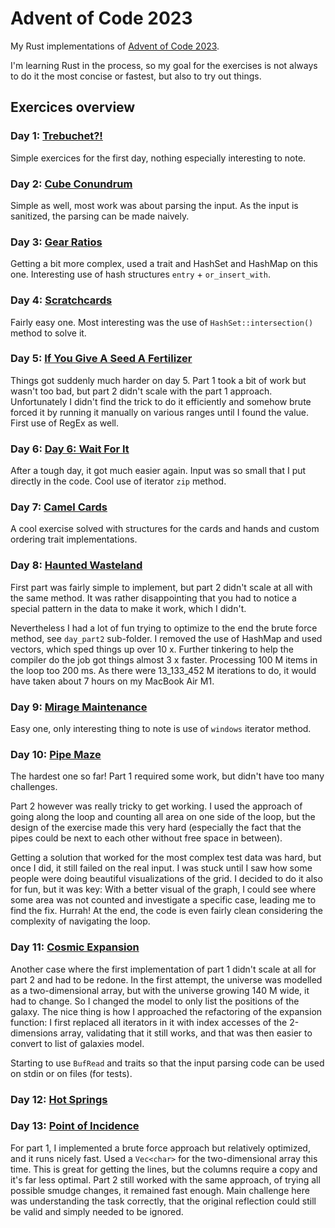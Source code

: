 # Advent of Code 2023

My Rust implementations of [Advent of Code 2023](https://adventofcode.com/2023).

I'm learning Rust in the process, so my goal for the exercises is not always
to do it the most concise or fastest, but also to try out things.

## Exercices overview

### Day 1: [Trebuchet?!](https://adventofcode.com/2023/day/1)

Simple exercices for the first day, nothing especially interesting to note.

### Day 2: [Cube Conundrum](https://adventofcode.com/2023/day/2)

Simple as well, most work was about parsing the input.
As the input is sanitized, the parsing can be made naively.

### Day 3: [Gear Ratios](https://adventofcode.com/2023/day/3)

Getting a bit more complex, used a trait and HashSet and HashMap on this one.
Interesting use of hash structures `entry` + `or_insert_with`.

### Day 4: [Scratchcards](https://adventofcode.com/2023/day/4)

Fairly easy one. Most interesting was the use of `HashSet::intersection()` method to solve it.

### Day 5: [If You Give A Seed A Fertilizer](https://adventofcode.com/2023/day/5)

Things got suddenly much harder on day 5. Part 1 took a bit of work but wasn't too bad,
but part 2 didn't scale with the part 1 approach. Unfortunately I didn't find the trick
to do it efficiently and somehow brute forced it by running it manually on various ranges
until I found the value.
First use of RegEx as well.

### Day 6: [Day 6: Wait For It](https://adventofcode.com/2023/day/6)

After a tough day, it got much easier again. Input was so small that I put directly in the code.
Cool use of iterator `zip` method.

### Day 7: [Camel Cards](https://adventofcode.com/2023/day/7)

A cool exercise solved with structures for the cards and hands and custom ordering trait implementations.

### Day 8: [Haunted Wasteland](https://adventofcode.com/2023/day/8)

First part was fairly simple to implement, but part 2 didn't scale at all with the same method.
It was rather disappointing that you had to notice a special pattern in the data to make it work, which I didn't.

Nevertheless I had a lot of fun trying to optimize to the end the brute force method, see `day_part2` sub-folder.
I removed the use of HashMap and used vectors, which sped things up over 10 x.
Further tinkering to help the compiler do the job got things almost 3 x faster.
Processing 100 M items in the loop too 200 ms. As there were 13_133_452 M iterations to do,
it would have taken about 7 hours on my MacBook Air M1.

### Day 9: [Mirage Maintenance](https://adventofcode.com/2023/day/9)

Easy one, only interesting thing to note is use of `windows` iterator method.

### Day 10: [Pipe Maze](https://adventofcode.com/2023/day/10)

The hardest one so far! Part 1 required some work, but didn't have too many challenges.

Part 2 however was really tricky to get working. I used the approach of going along the loop
and counting all area on one side of the loop, but the design of the exercise made this very hard
(especially the fact that the pipes could be next to each other without free space in between).

Getting a solution that worked for the most complex test data was hard, but once I did, it still failed on the real input.
I was stuck until I saw how some people were doing beautiful visualizations of the grid.
I decided to do it also for fun, but it was key: With a better visual of the graph,
I could see where some area was not counted and investigate a specific case, leading me to find the fix. Hurrah!
At the end, the code is even fairly clean considering the complexity of navigating the loop.

### Day 11: [Cosmic Expansion](https://adventofcode.com/2023/day/11)

Another case where the first implementation of part 1 didn't scale at all for part 2 and had to be redone.
In the first attempt, the universe was modelled as a two-dimensional array, but with the universe growing 140 M wide, it had to change.
So I changed the model to only list the positions of the galaxy.
The nice thing is how I approached the refactoring of the expansion function:
I first replaced all iterators in it with index accesses of the 2-dimensions array, validating that it still works,
and that was then easier to convert to list of galaxies model.

Starting to use `BufRead` and traits so that the input parsing code can be used on stdin or on files (for tests).

### Day 12: [Hot Springs](https://adventofcode.com/2023/day/12)



### Day 13: [Point of Incidence](https://adventofcode.com/2023/day/13)

For part 1, I implemented a brute force approach but relatively optimized, and it runs nicely fast.
Used a `Vec<char>` for the two-dimensional array this time. This is great for getting the lines,
but the columns require a copy and it's far less optimal.
Part 2 still worked with the same approach, of trying all possible smudge changes, it remained fast enough.
Main challenge here was understanding the task correctly, that the original reflection could still be valid 
and simply needed to be ignored.